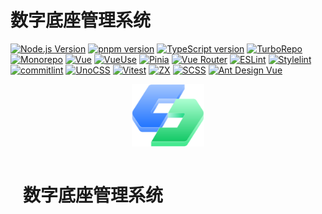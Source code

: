 # 数字底座管理系统

[![Node.js Version][node-version-src]][node-version-href]
[![pnpm version][pnpm-version-src]][pnpm-version-href]
[![TypeScript version][typescript-version-src]][typescript-version-href]
[![TurboRepo][turborepo-src]][turborepo-href]
[![Monorepo][monorepo-src]][monorepo-href]
[![Vue][vue-src]][vue-href]
[![VueUse][vueuse-src]][vueuse-href]
[![Pinia][pinia-src]][pinia-href]
[![Vue Router][vue-router-src]][vue-router-href]
[![ESLint][eslint-src]][eslint-href]
[![Stylelint][stylelint-src]][stylelint-href]
[![commitlint][commitlint-src]][commitlint-href]
[![UnoCSS][unocss-src]][unocss-href]
[![Vitest][vitest-src]][vitest-href]
[![ZX][zx-src]][zx-href]
[![SCSS][scss-src]][scss-href]
[![Ant Design Vue][antdesignvue-src]][antdesignvue-href]

<p align="center">
  <img src="./scripts/public/logo.svg" alt="Logo" height="100">
  <h1 style="display: inline-block; font-size: 2em; margin-left: 20px;">数字底座管理系统</h1>
</p>

<!-- Badges -->
[node-version-src]: https://img.shields.io/badge/node-%5E18.12%20%7C%7C%20%3E%3D20.9-brightgreen.svg
[node-version-href]: https://nodejs.org/en/about/releases/
[pnpm-version-src]: https://img.shields.io/badge/pnpm-8.15.4-blue.svg
[pnpm-version-href]: https://pnpm.io/installation
[typescript-version-src]: https://img.shields.io/badge/TypeScript-%3C%3D5.3.3-blue.svg
[typescript-version-href]: https://www.typescriptlang.org/
[scss-src]: https://img.shields.io/badge/SCSS-hotpink.svg?style=flat&logo=sass&logoColor=white
[scss-href]: https://sass-lang.com/
[vue-src]: https://img.shields.io/badge/Vue-4FC08D.svg?style=flat&logo=vuedotjs&logoColor=white
[vue-href]: https://vuejs.org/
[monorepo-src]: https://img.shields.io/badge/Monorepo-with%20pnpm-F3B143.svg
[monorepo-href]: https://pnpm.io/workspaces
[eslint-src]: https://img.shields.io/badge/ESLint-4B32C3.svg?style=flat&logo=eslint&logoColor=white
[eslint-href]: https://eslint.org/
[stylelint-src]: https://img.shields.io/badge/Stylelint-263238.svg?style=flat&logo=stylelint&logoColor=white
[stylelint-href]: https://stylelint.io/
[commitlint-src]: https://img.shields.io/badge/commitlint-F7B93E.svg?style=flat&logo=commitlint&logoColor=white
[commitlint-href]: https://commitlint.js.org/
[unocss-src]: https://img.shields.io/badge/UnoCSS-FF6C37.svg?style=flat&logo=unocss&logoColor=white
[unocss-href]: https://github.com/unocss/unocss
[turborepo-src]: https://img.shields.io/badge/TurboRepo-711C91.svg?style=flat&logo=turborepo&logoColor=white
[turborepo-href]: https://turborepo.org/
[antdesignvue-src]: https://img.shields.io/badge/Ant%20Design%20Vue-0170FE.svg?style=flat&logo=antdesign&logoColor=white
[antdesignvue-href]: https://www.antdv.com/
[vitest-src]: https://img.shields.io/badge/Vitest-C21325.svg?style=flat&logo=vitest&logoColor=white
[vitest-href]: https://vitest.dev/
[vueuse-src]: https://img.shields.io/badge/VueUse-42b883.svg?style=flat&logo=vue.js&logoColor=white
[vueuse-href]: https://vueuse.org/
[pinia-src]: https://img.shields.io/badge/Pinia-42b883.svg?style=flat&logo=vue.js&logoColor=white
[pinia-href]: https://pinia.vuejs.org/
[vue-router-src]: https://img.shields.io/badge/Vue%20Router-42b883.svg?style=flat&logo=vue.js&logoColor=white
[vue-router-href]: https://router.vuejs.org/
[zx-src]: https://img.shields.io/badge/ZX-4B0082.svg?style=flat&logo=javascript&logoColor=white
[zx-href]: https://github.com/google/zx
